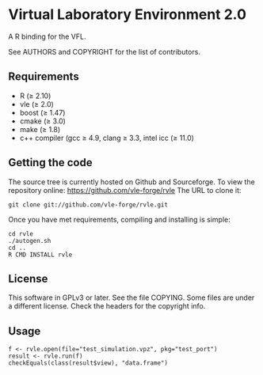 Virtual Laboratory Environment 2.0
==================================

A R binding for the VFL.

See AUTHORS and COPYRIGHT for the list of contributors.

## Requirements

* R (≥ 2.10)
* vle (≥ 2.0)
* boost (≥ 1.47)
* cmake (≥ 3.0)
* make (≥ 1.8)
* c++ compiler (gcc ≥ 4.9, clang ≥ 3.3, intel icc (≥ 11.0)

## Getting the code

The source tree is currently hosted on Github and Sourceforge. To view the
repository online: https://github.com/vle-forge/rvle The URL to clone it:

    git clone git://github.com/vle-forge/rvle.git

Once you have met requirements, compiling and installing is simple:


    cd rvle
    ./autogen.sh
    cd ..
    R CMD INSTALL rvle

## License

This software in GPLv3 or later. See the file COPYING. Some files are under a
different license. Check the headers for the copyright info.

## Usage

    f <- rvle.open(file="test_simulation.vpz", pkg="test_port")
    result <- rvle.run(f)
    checkEquals(class(result$view), "data.frame")

